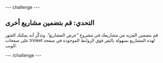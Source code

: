 \--- challenge \---

## التحدي: قم بتضمين مشاريع أخرى

قم بتضمين المزيد من مشاريعك في مشروع “عرض المشاريع”. وتذكَّر أنه يمكنك العثور على صفحات trinket لهذه المشاريع بسهولة بالنقر فوق الروابط الموجودة في صفحة الويب.

\--- /challenge \---